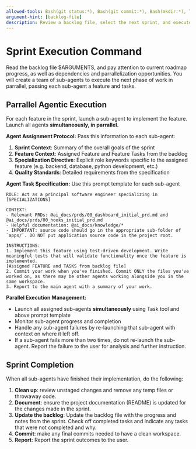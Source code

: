 ```yaml
---
allowed-tools: Bash(git status:*), Bash(git commit:*), Bash(mkdir:*), Task, Write, MultiEdit
argument-hint: [backlog-file]
description: Review a backlog file, select the next sprint, and execute it with subagents
---
```


# Sprint Execution Command

Read the backlog file $ARGUMENTS, and pay attention to current roadmap progress, as well as dependencies and parrallelization opportunities.
You will create a team of sub-agents to execute the next phase of work in parrallel, passing each sub-agent a feature and tasks.


## Parrallel Agentic Execution
For each feature in the sprint, launch a sub-agent to implement the feature. Launch all agents **simultaneously, in parrallel.**

**Agent Assignment Protocol:**
Pass this information to each sub-agent:
1. **Sprint Context**: Summary of the overall goals of the sprint
2. **Feature Context**: Assigned Feature and Feature Tasks from the backlog
3. **Specialization Directive**: Explicit role keywords specific to the assigned feature (e.g. backend, database, python development, etc.)
4. **Quality Standards**: Detailed requirements from the specification


**Agent Task Specification:**
Use this prompt template for each sub-agent
```
ROLE: Act as a principal software engineer specializing in [SPECIALIZATIONS]

CONTEXT:
- Relevant PRDs: @ai_docs/prds/00_dashboard_initial_prd.md and @ai_docs/prds/00_hooks_initial_prd.md
- Helpful documentation: @ai_docs/knowledge/*
- IMPORTANT: source code should go in the appropriate sub-folder of `apps/`. DO NOT put application source code in the project root.

INSTRUCTIONS:
1. Implement this feature using test-driven development. Write meaningful tests that will validate functionality once the feature is implemented.
[Assigned FEATURE and TASKS from backlog file]
2. Commit your work when you've finished. Commit ONLY the files you've worked on, as there may be other agents working alongside you in the same workspace.
3. Report to the main agent with a summary of your work.
```

**Parallel Execution Management:**
- Launch all assigned sub-agents **simultaneously** using Task tool and above prompt template
- Monitor sub-agent progress and completion
- Handle any sub-agent failures by re-launching that sub-agent with context on where it left off.
- If a sub-agent fails more than two times, do not re-launch the sub-agent. Report the failure to the user for analysis and further instruction.

## Sprint Completion
When all sub-agents have finished their implementation, do the following:
1. **Clean up**: review unstaged changes and remove any temp files or throwaway code.
2. **Document**: ensure the project documentation (README) is updated for the changes made in the sprint.
3. **Update the backlog**: Update the backlog file with the progress and notes from the sprint. Check off completed tasks and indicate any tasks that were not completed and why.
4. **Commit**: make any final commits needed to have a clean workspace.
5. **Report**: Report the sprint outcomes to the user.

